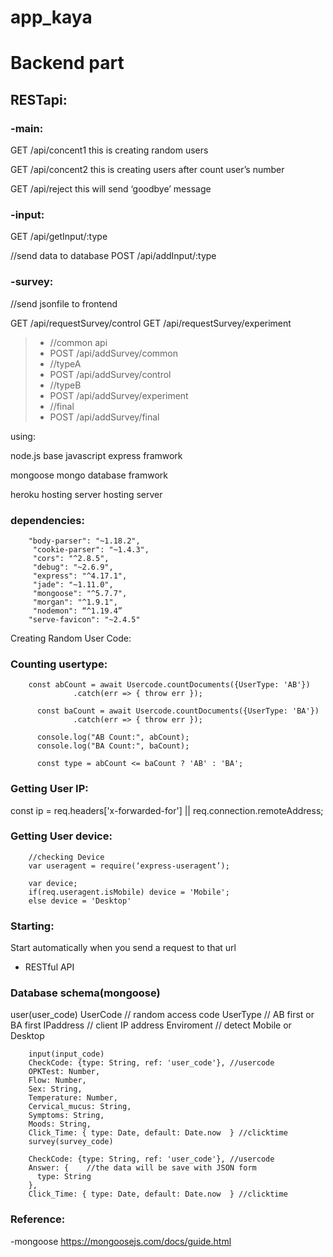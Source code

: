 # app_kaya
# Backend part 


## RESTapi:

### -main:

GET /api/concent1
this is creating random users

GET /api/concent2
this is creating users after count user’s number

GET /api/reject
this will send ‘goodbye’ message 

### -input:

GET /api/getInput/:type

//send data to database
POST /api/addInput/:type

### -survey:

//send jsonfile to frontend

GET /api/requestSurvey/control
GET /api/requestSurvey/experiment


> - //common api
> - POST /api/addSurvey/common
> - //typeA
> - POST /api/addSurvey/control
> - //typeB
> - POST /api/addSurvey/experiment
> - //final
> - POST /api/addSurvey/final

using:

node.js
base javascript
express framwork

mongoose
mongo database framwork

heroku hosting server
hosting server




### dependencies:
```
	"body-parser": "~1.18.2",
	 "cookie-parser": "~1.4.3",
	 "cors": "^2.8.5",
	 "debug": "~2.6.9",
	 "express": "^4.17.1",
	 "jade": "~1.11.0",
	 "mongoose": "^5.7.7",
	 "morgan": "^1.9.1",
	 "nodemon": “^1.19.4”
	"serve-favicon": "~2.4.5"
```

Creating Random User Code:
							
### Counting usertype:
```
	const abCount = await Usercode.countDocuments({UserType: 'AB'})
			  .catch(err => { throw err });

	  const baCount = await Usercode.countDocuments({UserType: 'BA'})
			  .catch(err => { throw err });

	  console.log("AB Count:", abCount);
	  console.log("BA Count:", baCount);

	  const type = abCount <= baCount ? 'AB' : 'BA';
```

### Getting User IP:

const ip = req.headers['x-forwarded-for'] || req.connection.remoteAddress;

### Getting User device:

```
	//checking Device
	var useragent = require(‘express-useragent’);

	var device;
	if(req.useragent.isMobile) device = 'Mobile';
	else device = 'Desktop'
```
### Starting:

Start automatically when you send a request to that url

- RESTful API

### Database schema(mongoose)

user(user_code)
UserCode // random access code
UserType // AB first or BA first
IPaddress // client IP address
Enviroment // detect Mobile or Desktop

```
	input(input_code)
	CheckCode: {type: String, ref: 'user_code'}, //usercode
	OPKTest: Number,
	Flow: Number,
	Sex: String,
	Temperature: Number,
	Cervical_mucus: String,
	Symptoms: String,
	Moods: String,
	Click_Time: { type: Date, default: Date.now  } //clicktime
	survey(survey_code)

	CheckCode: {type: String, ref: 'user_code'}, //usercode
	Answer: {    //the data will be save with JSON form
	  type: String
	},
	Click_Time: { type: Date, default: Date.now  } //clicktime
```

### Reference:

-mongoose
https://mongoosejs.com/docs/guide.html

